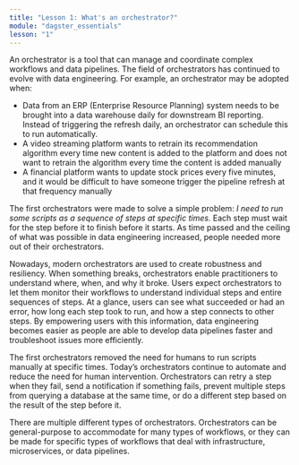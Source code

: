 ```yaml
---
title: "Lesson 1: What's an orchestrator?"
module: "dagster_essentials"
lesson: "1"
---
```


An orchestrator is a tool that can manage and coordinate complex workflows and data pipelines. The field of orchestrators has continued to evolve with data engineering. For example, an orchestrator may be adopted when:

- Data from an ERP (Enterprise Resource Planning) system needs to be brought into a data warehouse daily for downstream BI reporting. Instead of triggering the refresh daily, an orchestrator can schedule this to run automatically.
- A video streaming platform wants to retrain its recommendation algorithm every time new content is added to the platform and does not want to retrain the algorithm every time the content is added manually
- A financial platform wants to update stock prices every five minutes, and it would be difficult to have someone trigger the pipeline refresh at that frequency manually

The first orchestrators were made to solve a simple problem: *I need to run some scripts as a sequence of steps at specific times*. Each step must wait for the step before it to finish before it starts. As time passed and the ceiling of what was possible in data engineering increased, people needed more out of their orchestrators.

Nowadays, modern orchestrators are used to create robustness and resiliency. When something breaks, orchestrators enable practitioners to understand where, when, and why it broke. Users expect orchestrators to let them monitor their workflows to understand individual steps and entire sequences of steps. At a glance, users can see what succeeded or had an error, how long each step took to run, and how a step connects to other steps. By empowering users with this information, data engineering becomes easier as people are able to develop data pipelines faster and troubleshoot issues more efficiently.

The first orchestrators removed the need for humans to run scripts manually at specific times. Today’s orchestrators continue to automate and reduce the need for human intervention. Orchestrators can retry a step when they fail, send a notification if something fails, prevent multiple steps from querying a database at the same time, or do a different step based on the result of the step before it.

There are multiple different types of orchestrators. Orchestrators can be general-purpose to accommodate for many types of workflows, or they can be made for specific types of workflows that deal with infrastructure, microservices, or data pipelines.